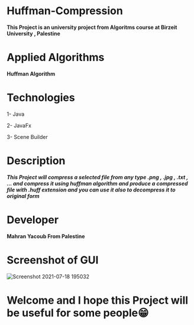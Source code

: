 # Huffman-Compression


**This Project is an university project from Algoritms course at Birzeit University , Palestine**

# Applied Algorithms 
   **Huffman Algorithm** 
   
# Technologies 
  1- Java 
  
  2- JavaFx
  
  3- Scene Builder
  
 # Description 
 
   ***This Project will compress a selected file from any type .png , .jpg , .txt , ... and compress it using huffman algorithm and produce a compressed file 
   with .huff extension and you can use it also to decompress it to original form***
   
  # Developer 
   **Mahran Yacoub From Palestine**
   
  # Screenshot of GUI
![Screenshot 2021-07-18 195032](https://user-images.githubusercontent.com/77076151/126075729-d6ea7286-51d5-40c4-885b-cb01501bb076.png)

  
   
  # Welcome and I hope this Project will be useful for some people😁
  
  
